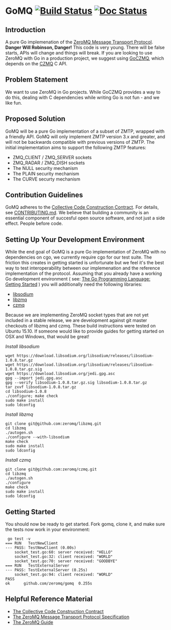 # GoMQ [![Build Status](https://travis-ci.org/zeromq/gomq.svg?branch=master)](https://travis-ci.org/zeromq/gomq) [![Doc Status](https://godoc.org/github.com/zeromq/gomq?status.png)](https://godoc.org/github.com/zeromq/gomq)

## Introduction
A pure Go implemenation of the [ZeroMQ Message Transport Protocol](http://rfc.zeromq.org/spec:37). **Danger Will Robinson, Danger!** This code is very young. There will be false starts, APIs will change and things will break. If you are looking to use ZeroMQ with Go in a production project, we suggest using [GoCZMQ](http://github.com/zeromq/goczmq), which depends on the [CZMQ](http://github.com/zeromq/czmq) C API. 

## Problem Statement
We want to use ZeroMQ in Go projects. While GoCZMQ provides a way to do this, dealing with C dependencies while writing Go is not fun - and we like fun.

## Proposed Solution
GoMQ will be a pure Go implementation of a subset of ZMTP, wrapped with a friendly API. GoMQ will only implement ZMTP version 3.x and greater, and will not be backwards compatible with previous versions of ZMTP. The initial implementation aims to support the following ZMTP features:
* ZMQ_CLIENT / ZMQ_SERVER sockets
* ZMQ_RADAR / ZMQ_DISH sockets
* The NULL security mechanism
* The PLAIN security mechanism
* The CURVE securty mechanism

## Contribution Guidelines
GoMQ adheres to the [Collective Code Construction Contract](http://rfc.zeromq.org/spec:22). For details, see [CONTRIBUTING.md](https://github.com/zeromq/gomq/blob/master/CONTRIBUTING.md). We believe that building a community is an essential component of succesful open source software, and not just a side effect. People before code.

## Setting Up Your Development Environment
While the end goal of GoMQ is a pure Go implementation of ZeroMQ with no dependencies on cgo, we currently require cgo for our test suite. The friction this creates in getting started is unfortunate but we feel it's the best way to test interoperability between our implemenation and the reference implementation of the protocol. Assuming that you already have a working Go development environment ( see: [The Go Programming Language: Getting Started](https://golang.org/doc/install) ) you will additionally need the following libraries:
* [libsodium](https://github.com/jedisct1/libsodium)
* [libzmq](https://github.com/zeromq/libzmq)
* [czmq](https://github.com/zeromq/czmq)

Because we are implementing ZeroMQ socket types that are not yet included in a stable release, we are development against git master checkouts of libzmq and czmq. These build instructions were tested on Ubuntu 15.10. If someone would like to provide guides for getting started on OSX and Windows, that would be great!

*Install libsodium*
```
wget https://download.libsodium.org/libsodium/releases/libsodium-1.0.8.tar.gz
wget https://download.libsodium.org/libsodium/releases/libsodium-1.0.8.tar.gz.sig
wget https://download.libsodium.org/jedi.gpg.asc
gpg --import jedi.gpg.asc
gpg --verify libsodium-1.0.8.tar.gz.sig libsodium-1.0.8.tar.gz
tar zxvf libsodium-1.0.8.tar.gz
cd libsodium-1.0.8
./configure; make check
sudo make install
sudo ldconfig
```

*Install libzmq*
```
git clone git@github.com:zeromq/libzmq.git
cd libzmq
./autogen.sh
./configure --with-libsodium
make check
sudo make install
sudo ldconfig
```

*Install czmq*
```
git clone git@github.com:zeromq/czmq.git
cd libzmq
./autogen.sh
./configure
make check
sudo make install
sudo ldconfig
```

## Getting Started
You should now be ready to get started. Fork gomq, clone it, and make sure the tests now work in your environment:

```
 go test -v
=== RUN   TestNewClient
--- PASS: TestNewClient (0.00s)
	socket_test.go:60: server received: "HELLO"
	socket_test.go:32: client received: "WORLD"
	socket_test.go:70: server received: "GOODBYE"
=== RUN   TestExternalServer
--- PASS: TestExternalServer (0.25s)
	socket_test.go:94: client received: "WORLD"
PASS
ok		github.com/zeromq/gomq	0.255s
```

## Helpful Reference Material
* [The Collective Code Construction Contract](http://rfc.zeromq.org/spec:22)
* [The ZeroMQ Message Transport Protocol Specification](http://rfc.zeromq.org/spec:37)
* [The ZeroMQ Guide](http://zguide.zeromq.org/page:all)
